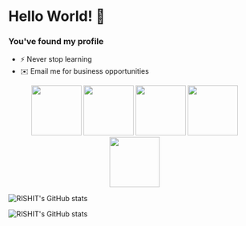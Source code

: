 # Hello World! 💠
### You've found my profile 

- ⚡ Never stop learning
- ✉️ Email me for business opportunities

<p align="center">
  <img name="vscode" src="https://media.giphy.com/media/IdyAQJVN2kVPNUrojM/giphy.gif" width="100">

 <img name="javascript" src="https://media.giphy.com/media/ln7z2eWriiQAllfVcn/giphy.gif" width="100">

 <img name="html5" src="https://media.giphy.com/media/XAxylRMCdpbEWUAvr8/giphy.gif" width="100">
  
   <img name="css3" src="https://media.giphy.com/media/fsEaZldNC8A1PJ3mwp/giphy.gif" width="100">
  
  <img name="github" src="https://media.giphy.com/media/KzJkzjggfGN5Py6nkT/giphy.gif" width="100">
  
  ![RISHIT's GitHub stats](https://github-readme-stats.vercel.app/api?username=RI5HIT)
</p>

<p align="center">

![RISHIT's GitHub stats](https://github-readme-stats.vercel.app/api?username=RI5HIT)

</p>
